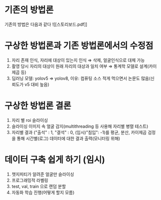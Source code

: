 # 기존의 방법론
기존의 방법은 다음과 같다
![[스토리보드.pdf]]

# 구상한 방법론과 기존 방법론에서의 수정점
1. 자리 존재 인식, 자리에 대상이 있는지 인식 $\Rightarrow$ 삭제, 얼굴인식으로 대체 가능
2. 촬영 당시 자리의 대상이 원래 자리의 대상과 일치 여부 $\Rightarrow$ 통계학 모델로 설계(카이제곱 등)
3. 딥러닝 모델: yolov5 $\Rightarrow$ yolov8, 이유: 컴퓨팅 소스 적게 먹으면서 논문도 많음(신뢰도가 v5 대비 높음)

# 구상한 방법론 결론
1. 자리 별 roi 슬라이싱
2. 슬라이싱 이미지 속 얼굴 감지(multithreading 등 사용해 자리별 병렬 테스트)
3. 자리별 결과 ("출석" : 1, "결석" : 0, (임시)"침입": -1)를 평균, 분산, 카이제곱 검정을 통해 시간별(로그) 데이터에 대한 결과 출력(모니터링 위해)

# 데이터 구축 쉽게 하기 (임시)
1. 챗지피티가 알려준 얼굴만 슬라이싱
2. 프로그래밍적 라벨링
3. test, val, train 으로 랜덤 분할
4. 자동화 학습 진행(어떻게 할지 모름)
